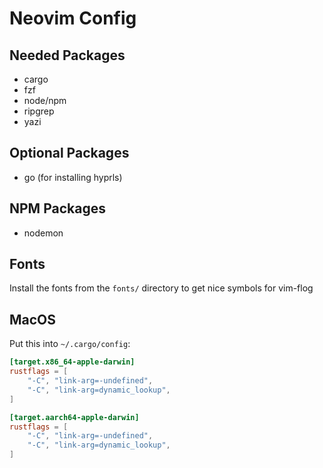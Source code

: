 # Neovim Config

## Needed Packages
- cargo
- fzf
- node/npm
- ripgrep
- yazi

## Optional Packages
- go (for installing hyprls)

## NPM Packages
- nodemon

## Fonts
Install the fonts from the `fonts/` directory to get nice symbols for vim-flog

## MacOS
Put this into `~/.cargo/config`:
```toml
[target.x86_64-apple-darwin]
rustflags = [
    "-C", "link-arg=-undefined",
    "-C", "link-arg=dynamic_lookup",
]

[target.aarch64-apple-darwin]
rustflags = [
    "-C", "link-arg=-undefined",
    "-C", "link-arg=dynamic_lookup",
]
```
